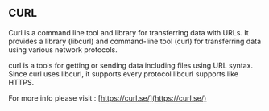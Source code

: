 ## CURL

Curl is a command line tool and library
for transferring data with URLs. It provides a library (libcurl) and command-line tool (curl) for transferring data using various network protocols.

curl is a tools for getting or sending data including files using URL syntax. Since curl uses libcurl, it supports every protocol libcurl supports like HTTPS.

For more info please visit : [https://curl.se/](https://curl.se/)
